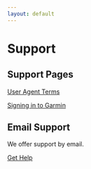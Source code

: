 ```yaml
---
layout: default
---
```


# Support

## Support Pages

[User Agent Terms](./support/user-agent-terms.html)

[Signing in to Garmin](./support/garmin-signin.html)

## Email Support

We offer support by email.

<a class="cta-button" href="mailto:support@fitedit.io">Get Help</a>
